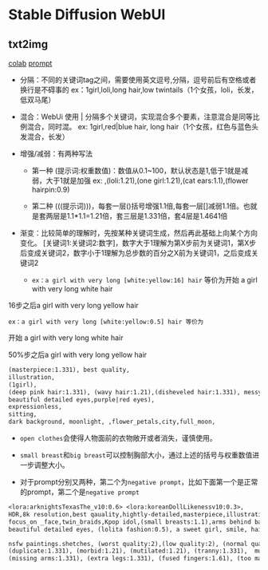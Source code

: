 # Stable Diffusion WebUI
## txt2img
[colab](https://atlassc.net/2023/02/18/stable-diffusion-webui-colab-guide-for-beginners#:~:text=Stable%20Diffusion%20Web%20UI%20Colab%20%E6%98%AF%E4%B8%80%E4%B8%AA%E5%8F%AF%E4%BB%A5%E5%9C%A8%20Google%20Colab,Google%20Colab%20%E4%B8%8A%E4%B8%80%E9%94%AE%E9%83%A8%E7%BD%B2%20Stable%20Diffusion%20Web%20UI%20Colab%E3%80%82)
[prompt](https://www.tjsky.net/tutorial/488)


+ 分隔：不同的关键词tag之间，需要使用英文逗号,分隔，逗号前后有空格或者换行是不碍事的
    ex：1girl,loli,long hair,low twintails（1个女孩，loli，长发，低双马尾）

+ 混合：WebUi 使用 | 分隔多个关键词，实现混合多个要素，注意混合是同等比例混合，同时混。
    ex: 1girl,red|blue hair, long hair（1个女孩，红色与蓝色头发混合，长发）

+ 增强/减弱：有两种写法

  - 第一种 (提示词:权重数值)：数值从0.1~100，默认状态是1,低于1就是减弱，大于1就是加强
    ex: ,(loli:1.21),(one girl:1.21),(cat ears:1.1),(flower hairpin:0.9)

  - 第二种 (((提示词)))，每套一层()括号增强1.1倍,每套一层[]减弱1.1倍。也就是套两层是1.1*1.1=1.21倍，套三层是1.331倍，套4层是1.4641倍
+ 渐变：比较简单的理解时，先按某种关键词生成，然后再此基础上向某个方向变化。
    [关键词1:关键词2:数字]，数字大于1理解为第X步前为关键词1，第X步后变成关键词2，数字小于1理解为总步数的百分之X前为关键词1，之后变成关键词2
  + `ex：a girl with very long [white:yellow:16] hair` 等价为开始 a girl with very long white hair

16步之后a girl with very long yellow hair

    ex：a girl with very long [white:yellow:0.5] hair 等价为

开始 a girl with very long white hair

50%步之后a girl with very long yellow hair

```txt
(masterpiece:1.331), best quality,
illustration,
(1girl),
(deep pink hair:1.331), (wavy hair:1.21),(disheveled hair:1.331), messy hair, long bangs, hairs between eyes,(white hair:1.331), multicolored hair,(white bloomers:1.46),(open clothes),
beautiful detailed eyes,purple|red eyes),
expressionless,
sitting,
dark background, moonlight, ,flower_petals,city,full_moon, 
```
+ `open clothes`会使得人物面前的衣物敞开或者消失，谨慎使用。
+ `small breast`和`big breast`可以控制胸部大小，通过上述的括号与权重数值进一步调整大小。

+ 对于prompt分别又两种，第二个为`negative prompt`，比如下面第一个是正常的prompt，第二个是`negative prompt`

```txt
<lora:arknightsTexasThe_v10:0.6> <lora:koreanDollLikenessv10:0.3>,
HDR,8k resolution,best qauality,hightly-detailed,masterpiece,illustration,highres,
focus_on _face,twin_braids,Kpop idol,(small breasts:1.1),arms behind back, studio background,
beautiful detailed eyes, (lolita fashion:0.5), a sweet girl, smile, hair ornamer

```

```txt
nsfw paintings.shetches, (worst quality:2),(low quality:2), (normal quality:2), lowres, normal quality, (monochrome), grayscale, skin spots, acnes, skin blemishes, age spot, (outdoor:1.6), manboobs, backlight, (ugly:1.331),
(duplicate:1.331), (morbid:1.21), (mutilated:1.21), (tranny:1.331),  mutated hands, (poorly drawn hands:1.331), blurry, (bad anatomy:1.21), (bad proportions:1.331), extra limbs, (disfigured:1.331), (more than 2 nipples:1.331),
(missing arms:1.331), (extra legs:1.331), (fused fingers:1.61), (too many fingers:1.61), (unclear eyes:1.331), bad hands, missing fingers, extra digit, (futa:1.1), bad body, NG_DeepNegative_V1_75T
```
